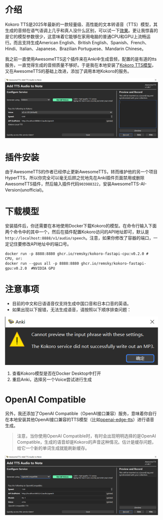 # 介绍

Kokoro TTS是2025年最新的一款轻量级、高性能的文本转语音（TTS）模型，其生成的音频在语气语调上几乎和真人没什么区别，可以试一下[效果](https://huggingface.co/spaces/hexgrad/Kokoro-TTS)。更让我惊喜的是它的模型参数很少，这意味着它能够在家用电脑的普通CPU和GPU上流畅运行。而且支持生成American English、British English、Spanish、French、Hindi、Italian、Japanese、Brazilian Portuguese、Mandarin Chinese。

我之前一直使用AwesomeTTS这个插件来在Anki中生成音频，配置的是有道的tts服务，一直觉得生成的音频质量不够好。于是我在本地安装了[Kokoro TTS模型](https://github.com/remsky/Kokoro-FastAPI)，又在AwesomeTTS的基础上改进，添加了调用本地Kokoro的服务。

![screenshot](pictures/addon.png)

# 插件安装

由于AwesomeTTS的作者已经停止更新AwesomeTTS，转而维护他的另一个项目HyperTTS，所以你完全可以毫无后顾之忧地先在Anki插件页面禁用或删除AwesomeTTS插件，然后输入插件代码`903988322`，安装AwesomeTTS-AI-Version(unofficial)。

# 下载模型

安装插件后，你还需要在本地使用Docker下载Kokoro的模型。在命令行输入下面两个命令中的其中一个，然后在插件配置Kokoro访问的API地址即可，默认是`http://localhost:8888/v1/audio/speech`。注意，如果你修改了容器的端口，一定记住要修改API地址中的端口号。

```
docker run -p 8888:8880 ghcr.io/remsky/kokoro-fastapi-cpu:v0.2.0 # CPU, or:
docker run --gpus all -p 8888:8880 ghcr.io/remsky/kokoro-fastapi-gpu:v0.2.0  #NVIDIA GPU
```

# 注意事项

+ 目前的中文和日语语音仅支持生成中国口音和日本口音的英语。
+ 如果出现以下报错，无法生成语音，请按照以下顺序排查问题：

![screenshot](pictures/error.png)

1. 查看Kokoro模型是否在Docker Desktop中打开
2. 重启Anki，选择另一个Voice尝试进行生成

# OpenAI Compatible

另外，我还添加了OpenAI Compatible（OpenAI接口兼容）服务，意味着你自行在本地安装其他OpenAI接口兼容的TTS模型（比如[openai-edge-tts](https://github.com/travisvn/openai-edge-tts)）进行语音生成。

> 注意，当你使用OpenAI Compatible时，有时会出现明明选择的是OpenAI Compatible，生成的语音却是Kokoro的声音这种情况。估计是缓存问题，给它一个新的单词生成就能刷新缓存。

![screenshot](pictures/openai.png)